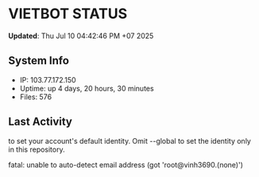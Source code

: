 # VIETBOT STATUS
**Updated**: Thu Jul 10 04:42:46 PM +07 2025

## System Info
- IP: 103.77.172.150
- Uptime: up 4 days, 20 hours, 30 minutes
- Files: 576

## Last Activity

to set your account's default identity.
Omit --global to set the identity only in this repository.

fatal: unable to auto-detect email address (got 'root@vinh3690.(none)')
